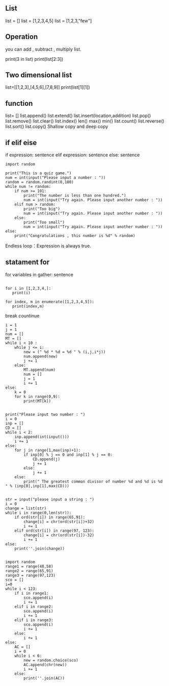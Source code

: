 ## List

list = []
list = [1,2,3,4,5]
list = [1,2,3,"few"]

## Operation
you can add , subtract , multiply list.

print(3 in list)
print(list[2:3])

## Two dimensional list
list=[[1,2,3],[4,5,6],[7,8,9]]
print(list[1][1])

## function

list= []
list.append()
list.extend()
list.insert(location,addition)
list.pop()
list.remove()
list.clear()
list.index()
len()
max()
min()
list.count()
list.reverse()
list.sort()
list.copy()  Shallow copy and deep copy

## if elif eise

if expression:
   sentence
   elif expression:
    sentence
   else:
    sentence
    
```
import random

print("This is a quiz game.")
num = int(input("Please input a number : "))
random = random.randint(0,100)
while num != random:
    if num >= 101:
        print("The number is less than one hundred.")
        num = int(input("Try again. Please input another number : "))
    elif num > random:
        print("Too big")
        num = int(input("Try again. Please input another number : "))
    else:
        print("Too small")
        num = int(input("Try again. Please input another number : "))
else:
    print("Congratulations , this number is %d" % random)
```

Endless loop：Expression is always true.

## statament for

for variables in gather:
    sentence

```

for i in [1,2,3,4,]:
   print(i)
```

```
for index, m in enumerate([1,2,3,4,5]):
   print(index,m)
```

break
countinue

```
i = 1
j = 1
num = []
MT = []
while i < 10 :
    while j <= i:
        new = (" %d * %d = %d " % (i,j,i*j))
        num.append(new)
        j += 1
    else:
        MT.append(num)
        num = []
        j = 1
        i += 1
else:
    k = 0
    for k in range(0,9):
        print(MT[k])
```

```

print("Please input two number : ")
i = 0
inp = []
CD = []
while i < 2:
    inp.append(int(input()))
    i += 1
else:
    for j in range(1,max(inp)+1):
        if inp[0] % j == 0 and inp[1] % j == 0:
            CD.append(j)
            j += 1
        else:
            j += 1
    else:
        print(" The greatest common divisor of number %d and %d is %d " % (inp[0],inp[1],max(CD)))

```

```

str = input("please input a string : ")
i = 0
change = list(str)
while i in range(0,len(str)):
    if ord(str[i]) in range(65,91):
        change[i] = chr(ord(str[i])+32)
        i += 1
    elif ord(str[i]) in range(97, 123):
        change[i] = chr(ord(str[i])-32)
        i += 1
else:
    print(''.join(change))

```

```

import random
range1 = range(48,58)
range2 = range(65,91)
range3 = range(97,123)
sco = []
i=0
while i < 123:
    if i in range1:
        sco.append(i)
        i += 1
    elif i in range2:
        sco.append(i)
        i += 1
    elif i in range3:
        sco.append(i)
        i += 1
    else:
        i += 1
else:
    AC = []
    i = 0
    while i < 6:
        new = random.choice(sco)
        AC.append(chr(new))
        i += 1
    else:
        print(''.join(AC))

```
